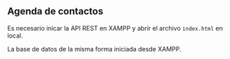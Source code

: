 ## Agenda de contactos

Es necesario inicar la API REST en XAMPP y abrir el archivo ``index.html`` en local.

La base de datos de la misma forma iniciada desde XAMPP.